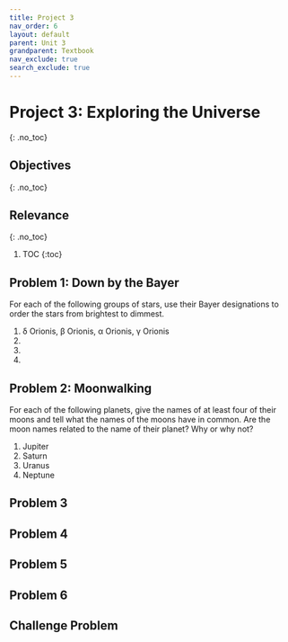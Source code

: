 ```yaml
---
title: Project 3
nav_order: 6
layout: default
parent: Unit 3
grandparent: Textbook
nav_exclude: true
search_exclude: true
---
```



# Project 3: Exploring the Universe
{: .no_toc}

## Objectives
{: .no_toc}

## Relevance
{: .no_toc}

1. TOC
{:toc}

## Problem 1: Down by the Bayer

For each of the following groups of stars, use their Bayer designations to order the stars from brightest to dimmest.

1. δ Orionis, β Orionis, α Orionis, γ Orionis
2.
3.
4.

## Problem 2: Moonwalking

For each of the following planets, give the names of at least four of their moons and tell what the names of the moons have in common. Are the moon names related to the name of their planet? Why or why not?

1. Jupiter
2. Saturn
3. Uranus
4. Neptune

## Problem 3

## Problem 4

## Problem 5

## Problem 6

## Challenge Problem